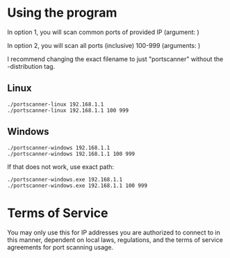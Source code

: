 # Using the program

In option 1, you will scan common ports of provided IP (argument: <ip>)

In option 2, you will scan all ports (inclusive) 100-999 (arguments: <ip> <min> <max>)

I recommend changing the exact filename to just "portscanner" without the -distribution tag. 

## Linux
```
./portscanner-linux 192.168.1.1
./portscanner-linux 192.168.1.1 100 999
```

## Windows
```
./portscanner-windows 192.168.1.1
./portscanner-windows 192.168.1.1 100 999
```

If that does not work, use exact path:
```
./portscanner-windows.exe 192.168.1.1
./portscanner-windows.exe 192.168.1.1 100 999
```


# Terms of Service
You may only use this for IP addresses you are authorized to connect to in this manner, dependent on local laws, regulations, and the terms of service agreements for port scanning usage.


